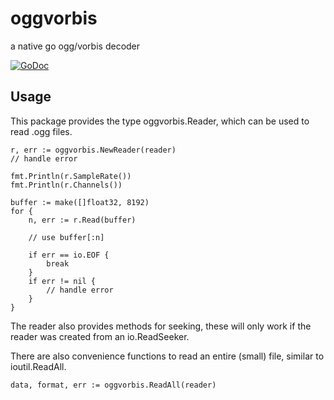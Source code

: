 # oggvorbis
a native go ogg/vorbis decoder

[![GoDoc](https://godoc.org/github.com/jfreymuth/oggvorbis?status.svg)](https://godoc.org/github.com/jfreymuth/oggvorbis)

## Usage

This package provides the type oggvorbis.Reader, which can be used to read .ogg files.

	r, err := oggvorbis.NewReader(reader)
	// handle error

	fmt.Println(r.SampleRate())
	fmt.Println(r.Channels())

	buffer := make([]float32, 8192)
	for {
		n, err := r.Read(buffer)

		// use buffer[:n]

		if err == io.EOF {
			break
		}
		if err != nil {
			// handle error
		}
	}

The reader also provides methods for seeking, these will only work if the reader
was created from an io.ReadSeeker.

There are also convenience functions to read an entire (small) file, similar to ioutil.ReadAll.

	data, format, err := oggvorbis.ReadAll(reader)
